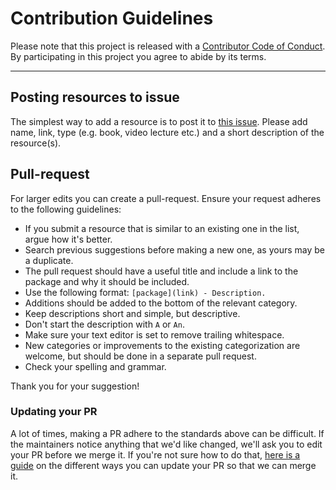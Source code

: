# Contribution Guidelines

Please note that this project is released with a [Contributor Code of Conduct](code-of-conduct.md). By participating in this project you agree to abide by its terms.

---

## Posting resources to issue
The simplest way to add a resource is to post it to [this issue](https://github.com/A-make/awesome-control-theory/issues/1). Please add name, link, type (e.g. book, video lecture etc.) and a short description of the resource(s).  

## Pull-request

For larger edits you can create a pull-request. Ensure your request adheres to the following guidelines:

- If you submit a resource that is similar to an existing one in the list, argue how it's better.
- Search previous suggestions before making a new one, as yours may be a duplicate.
- The pull request should have a useful title and include a link to the package and why it should be included.
- Use the following format: `[package](link) - Description.`
- Additions should be added to the bottom of the relevant category.
- Keep descriptions short and simple, but descriptive.
- Don't start the description with `A` or `An`.
- Make sure your text editor is set to remove trailing whitespace.
- New categories or improvements to the existing categorization are welcome, but should be done in a separate pull request.
- Check your spelling and grammar.

Thank you for your suggestion!

### Updating your PR

A lot of times, making a PR adhere to the standards above can be difficult. If the maintainers notice anything that we'd like changed, we'll ask you to edit your PR before we merge it. If you're not sure how to do that, [here is a guide](https://github.com/RichardLitt/knowledge/blob/master/github/amending-a-commit-guide.md) on the different ways you can update your PR so that we can merge it.